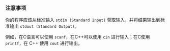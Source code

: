### 注意事项

你的程序应该从标准输入 `stdin (Standard Input)` 获取输入，并将结果输出到标准输出 `stdout (Standard Output)`。

例如，在C语言可以使用 `scanf`，在C++可以使用 `cin` 进行输入；在C使用 `printf`，在 C++ 使用 `cout` 进行输出。
